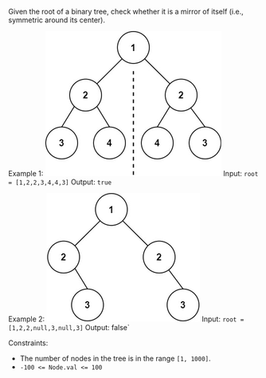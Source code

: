 Given the root of a binary tree, check whether it is a mirror of itself (i.e., symmetric around its center).

Example 1:
![Tree 1](./img/symtree1.jpg)
Input: `root = [1,2,2,3,4,4,3]`
Output: `true`

Example 2:
![Tree 2](./img/symtree2.jpg)
Input: `root = [1,2,2,null,3,null,3]`
Output: false`

Constraints:

- The number of nodes in the tree is in the range `[1, 1000]`.
- `-100 <= Node.val <= 100`
